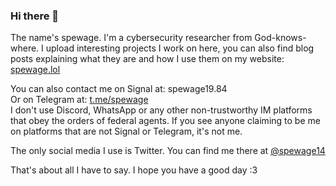 ### Hi there 👋

The name's spewage. I'm a cybersecurity researcher from God-knows-where. I upload interesting projects I work on here, you can also find blog posts explaining what they are and how I use them on my website: <a href="https://spewage.lol">spewage.lol</a>

You can also contact me on Signal at: spewage19.84
<br>
Or on Telegram at: <a href="https://t.me/spewage">t.me/spewage</a>
<br>
I don't use Discord, WhatsApp or any other non-trustworthy IM platforms that obey the orders of federal agents. If you see anyone claiming to be me on platforms that are not Signal or Telegram, it's not me.

The only social media I use is Twitter. You can find me there at <a href="https://twitter.com/spewage14">@spewage14</a>

That's about all I have to say. I hope you have a good day :3 
